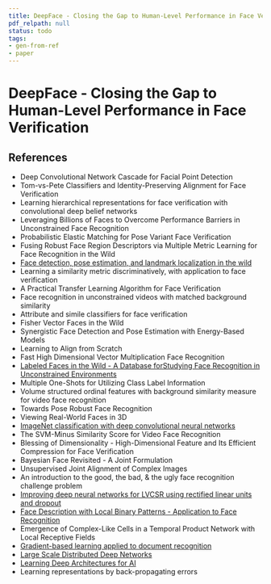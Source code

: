 ```yaml
---
title: DeepFace - Closing the Gap to Human-Level Performance in Face Verification
pdf_relpath: null
status: todo
tags:
- gen-from-ref
- paper
---
```


# DeepFace - Closing the Gap to Human-Level Performance in Face Verification

## References

- Deep Convolutional Network Cascade for Facial Point Detection
- Tom-vs-Pete Classifiers and Identity-Preserving Alignment for Face Verification
- Learning hierarchical representations for face verification with convolutional deep belief networks
- Leveraging Billions of Faces to Overcome Performance Barriers in Unconstrained Face Recognition
- Probabilistic Elastic Matching for Pose Variant Face Verification
- Fusing Robust Face Region Descriptors via Multiple Metric Learning for Face Recognition in the Wild
- [Face detection, pose estimation, and landmark localization in the wild](./face-detection-pose-estimation-and-landmark-localization-in-the-wild.md)
- Learning a similarity metric discriminatively, with application to face verification
- A Practical Transfer Learning Algorithm for Face Verification
- Face recognition in unconstrained videos with matched background similarity
- Attribute and simile classifiers for face verification
- Fisher Vector Faces in the Wild
- Synergistic Face Detection and Pose Estimation with Energy-Based Models
- Learning to Align from Scratch
- Fast High Dimensional Vector Multiplication Face Recognition
- [Labeled Faces in the Wild - A Database forStudying Face Recognition in Unconstrained Environments](./labeled-faces-in-the-wild-a-database-forstudying-face-recognition-in-unconstrained-environments.md)
- Multiple One-Shots for Utilizing Class Label Information
- Volume structured ordinal features with background similarity measure for video face recognition
- Towards Pose Robust Face Recognition
- Viewing Real-World Faces in 3D
- [ImageNet classification with deep convolutional neural networks](./imagenet-classification-with-deep-convolutional-neural-networks.md)
- The SVM-Minus Similarity Score for Video Face Recognition
- Blessing of Dimensionality - High-Dimensional Feature and Its Efficient Compression for Face Verification
- Bayesian Face Revisited - A Joint Formulation
- Unsupervised Joint Alignment of Complex Images
- An introduction to the good, the bad, & the ugly face recognition challenge problem
- [Improving deep neural networks for LVCSR using rectified linear units and dropout](./improving-deep-neural-networks-for-lvcsr-using-rectified-linear-units-and-dropout.md)
- [Face Description with Local Binary Patterns - Application to Face Recognition](./face-description-with-local-binary-patterns-application-to-face-recognition.md)
- Emergence of Complex-Like Cells in a Temporal Product Network with Local Receptive Fields
- [Gradient-based learning applied to document recognition](./gradient-based-learning-applied-to-document-recognition.md)
- [Large Scale Distributed Deep Networks](./large-scale-distributed-deep-networks.md)
- [Learning Deep Architectures for AI](./learning-deep-architectures-for-ai.md)
- Learning representations by back-propagating errors
